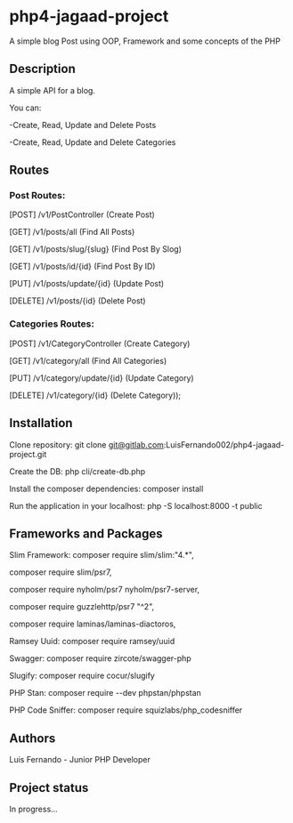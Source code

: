 # php4-jagaad-project

A simple blog Post using OOP, Framework and some concepts of the PHP

## Description

A simple API for a blog. 

You can:

-Create, Read, Update and Delete Posts

-Create, Read, Update and Delete Categories

## Routes

###  Post Routes:

[POST] /v1/PostController (Create Post)

[GET] /v1/posts/all (Find All Posts)

[GET] /v1/posts/slug/{slug} (Find Post By Slog)

[GET] /v1/posts/id/{id} (Find Post By ID)

[PUT] /v1/posts/update/{id} (Update Post)

[DELETE] /v1/posts/{id} (Delete Post)

###  Categories Routes:

[POST] /v1/CategoryController (Create Category)

[GET] /v1/category/all (Find All Categories)

[PUT] /v1/category/update/{id} (Update Category)

[DELETE] /v1/category/{id} (Delete Category));


## Installation

Clone repository: git clone git@gitlab.com:LuisFernando002/php4-jagaad-project.git

Create the DB: php cli/create-db.php

Install the composer dependencies: composer install

Run the application in your localhost: php -S localhost:8000 -t public


## Frameworks and Packages 

Slim Framework: composer require slim/slim:"4.*",

composer require slim/psr7,

composer require nyholm/psr7 nyholm/psr7-server,

composer require guzzlehttp/psr7 "^2",

composer require laminas/laminas-diactoros,

Ramsey Uuid: composer require ramsey/uuid

Swagger: composer require zircote/swagger-php

Slugify: composer require cocur/slugify

PHP Stan: composer require --dev phpstan/phpstan

PHP Code Sniffer: composer require squizlabs/php_codesniffer


## Authors 
 Luis Fernando - Junior PHP Developer

## Project status
In progress... 
